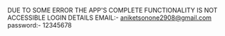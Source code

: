 DUE TO SOME ERROR THE APP'S COMPLETE FUNCTIONALITY IS NOT ACCESSIBLE
LOGIN DETAILS
EMAIL:- aniketsonone2908@gmail.com
password:- 12345678
